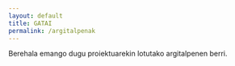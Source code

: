 ```yaml
---
layout: default
title: GATAI
permalink: /argitalpenak
---
```


Berehala emango dugu proiektuarekin lotutako argitalpenen berri.